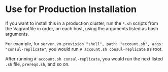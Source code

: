 # Use for Production Installation

If you want to install this in a production cluster, run the `*.sh` scripts from the Vagrantfile in order, on each host, using the arguments listed as bash arguments. 

For example, for `server.vm.provision "shell", path: "account.sh", args: "consul-replicate"`, you would run `# account.sh consul-replicate` as root.

After running `# account.sh consul-replicate`, you would run the next listed `.sh` file, `prereqs.sh`, and so on.
